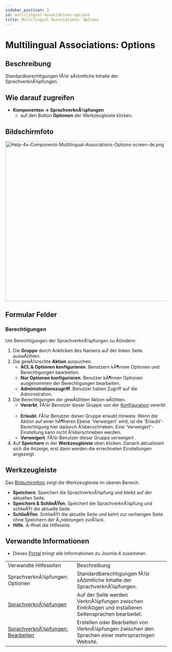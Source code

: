 ```yaml
---
sidebar_position: 3
id: multilingual-associations-options
title: Multilingual Associations: Options
---
```

# Multilingual Associations: Options
## Beschreibung

Standardberechtigungen fÃ¼r sÃ¤mtliche Inhalte der SprachverknÃ¼pfungen.

## Wie darauf zugreifen

- **Komponenten **→** SprachverknÃ¼pfungen**
  - auf den Button **Optionen** der Werkzeugleiste klicken.

## Bildschirmfoto

<img
src="https://docs.joomla.org/images/thumb/3/3e/Help-4x-Components-Multilingual-Associations-Options-screen-de.png/800px-Help-4x-Components-Multilingual-Associations-Options-screen-de.png"
decoding="async"
srcset="https://docs.joomla.org/images/thumb/3/3e/Help-4x-Components-Multilingual-Associations-Options-screen-de.png/1200px-Help-4x-Components-Multilingual-Associations-Options-screen-de.png 1.5x, https://docs.joomla.org/images/thumb/3/3e/Help-4x-Components-Multilingual-Associations-Options-screen-de.png/1600px-Help-4x-Components-Multilingual-Associations-Options-screen-de.png 2x"
data-file-width="2720" data-file-height="1700" width="800" height="500"
alt="Help-4x-Components-Multilingual-Associations-Options-screen-de.png" />

## Formular Felder

### Berechtigungen

Um Berechtigungen der SprachverknÃ¼pfungen zu Ã¤ndern:

1.  Die **Gruppe** durch Anklicken des Namens auf der linken Seite
    auswÃ¤hlen.
2.  Die gewÃ¼nschte **Aktion** aussuchen.
    - **ACL & Optionen konfigurieren**. Benutzern kÃ¶nnen Optionen und
      Berechtigungen bearbeiten.
    - **Nur Optionen konfigurieren**. Benutzer kÃ¶nnen Optionen
      ausgenommen der Berechtigungen bearbeiten.
    - **Administrationszugriff**. Benutzer haben Zugriff auf die
      Administration.
3.  Die Berechtigungen der gewÃ¤hlten Aktion wÃ¤hlen.
    - **Vererbt**. FÃ¼r Benutzer dieser Gruppe von der
      [Konfiguration](https://docs.joomla.org/Help4.x:Site_Global_Configuration/de#permissions "Help4.x:Site Global Configuration/de")
      vererbt .
    - **Erlaubt**. FÃ¼r Benutzer dieser Gruppe erlaubt.Hinweis: Wenn die
      Aktion auf einer hÃ¶heren Ebene 'Verweigert' wird, ist die
      'Erlaubt'-Berechtigung hier dadurch Ã¼berschrieben. Eine
      'Verweigert'-Einstellung kann nicht Ã¼berschrieben werden.
    - **Verweigert**. FÃ¼r Benutzer dieser Gruppe verweigert .
4.  Auf **Speichern** in der **Werkzeugleiste** oben klicken. Danach
    aktualisiert sich die Anzeige, erst dann werden die errechneten
    Einstellungen angezeigt.

## Werkzeugleiste

Das [Bildschirmfoto](#screenshot) zeigt die Werkzeugleiste im oberen
Bereich.

- **Speichern**. Speichert die SprachverknÃ¼pfung und bleibt auf der
  aktuellen Seite.
- **Speichern & SchlieÃŸen**. Speichert die SprachverknÃ¼pfung und
  schlieÃŸt die aktuelle Seite.
- **SchlieÃŸen**. SchlieÃŸt die aktuelle Seite und kehrt zur vorherigen
  Seite ohne Speichern der Ã„nderungen zurÃ¼ck.
- **Hilfe**. Ã–ffnet die Hilfeseite.

## Verwandte Informationen

- Dieses
  [Portal](https://docs.joomla.org/Portal:Joomla_4/de "Portal:Joomla 4/de")
  bringt alle Informationen zu Joomla 4 zusammen.

|                                                                                                                                                     |                                                                                                     |
|-----------------------------------------------------------------------------------------------------------------------------------------------------|-----------------------------------------------------------------------------------------------------|
| Verwandte Hilfeseiten                                                                                                                               | Beschreibung                                                                                        |
| <span class="mw-selflink selflink">SprachverknÃ¼pfungen: Optionen</span>                                                                            | Standardberechtigungen fÃ¼r sÃ¤mtliche Inhalte der SprachverknÃ¼pfungen.                            |
| [SprachverknÃ¼pfungen](https://docs.joomla.org/Help4.x:Multilingual_Associations/de "Help4.x:Multilingual Associations/de")                         | Auf der Seite werden VerknÃ¼pfungen zwischen EintrÃ¤gen und installieren Seitensprachen bearbeitet. |
| [SprachverknÃ¼pfungen: Bearbeiten](https://docs.joomla.org/Help4.x:Multilingual_Associations:_Edit/de "Help4.x:Multilingual Associations: Edit/de") | Erstellen oder Bearbeiten von VerknÃ¼pfungen zwischen den Sprachen einer mehrsprachigen Website.    |
